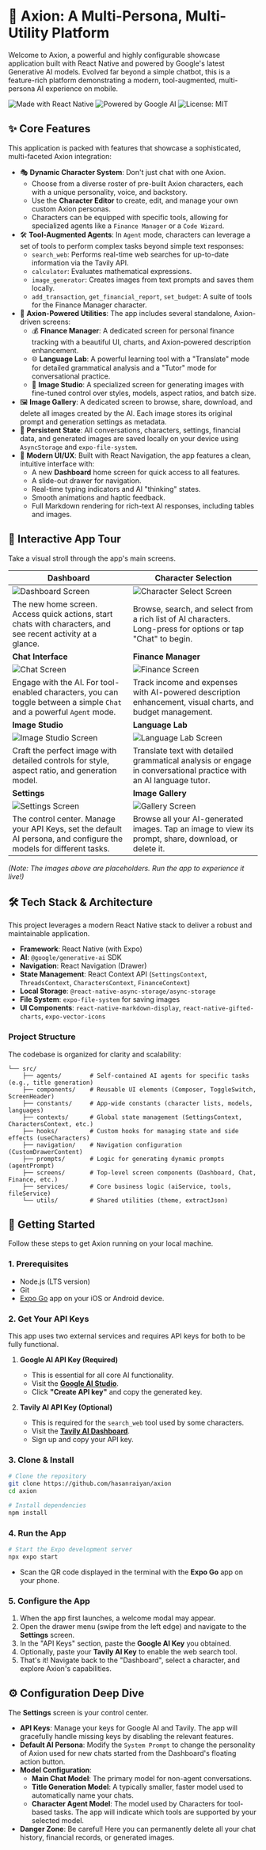 # 🤖 Axion: A Multi-Persona, Multi-Utility Platform

Welcome to Axion, a powerful and highly configurable showcase application built with React Native and powered by Google's latest Generative AI models. Evolved far beyond a simple chatbot, this is a feature-rich platform demonstrating a modern, tool-augmented, multi-persona AI experience on mobile.

![Made with React Native](https://img.shields.io/badge/Made%20with-React%20Native-61DAFB?logo=react&logoColor=white)
![Powered by Google AI](https://img.shields.io/badge/Powered%20by-Google%20AI-4285F4?logo=google&logoColor=white)
![License: MIT](https://img.shields.io/badge/License-MIT-yellow.svg)

## ✨ Core Features

This application is packed with features that showcase a sophisticated, multi-faceted Axion integration:

*   🎭 **Dynamic Character System**: Don't just chat with one Axion.
    *   Choose from a diverse roster of pre-built Axion characters, each with a unique personality, voice, and backstory.
    *   Use the **Character Editor** to create, edit, and manage your own custom Axion personas.
    *   Characters can be equipped with specific tools, allowing for specialized agents like a `Finance Manager` or a `Code Wizard`.
*   🛠️ **Tool-Augmented Agents**: In `Agent` mode, characters can leverage a set of tools to perform complex tasks beyond simple text responses:
    *   `search_web`: Performs real-time web searches for up-to-date information via the Tavily API.
    *   `calculator`: Evaluates mathematical expressions.
    *   `image_generator`: Creates images from text prompts and saves them locally.
    *   `add_transaction`, `get_financial_report`, `set_budget`: A suite of tools for the Finance Manager character.
*   🧠 **Axion-Powered Utilities**: The app includes several standalone, Axion-driven screens:
    *   💰 **Finance Manager**: A dedicated screen for personal finance tracking with a beautiful UI, charts, and Axion-powered description enhancement.
    *   🌐 **Language Lab**: A powerful learning tool with a "Translate" mode for detailed grammatical analysis and a "Tutor" mode for conversational practice.
    *   🎨 **Image Studio**: A specialized screen for generating images with fine-tuned control over styles, models, aspect ratios, and batch size.
*   🖼️ **Image Gallery**: A dedicated screen to browse, share, download, and delete all images created by the AI. Each image stores its original prompt and generation settings as metadata.
*   💾 **Persistent State**: All conversations, characters, settings, financial data, and generated images are saved locally on your device using `AsyncStorage` and `expo-file-system`.
*   🚀 **Modern UI/UX**: Built with React Navigation, the app features a clean, intuitive interface with:
    *   A new **Dashboard** home screen for quick access to all features.
    *   A slide-out drawer for navigation.
    *   Real-time typing indicators and AI "thinking" states.
    *   Smooth animations and haptic feedback.
    *   Full Markdown rendering for rich-text AI responses, including tables and images.

## 📱 Interactive App Tour

Take a visual stroll through the app's main screens.

| Dashboard                                                                                                          | Character Selection                                                                                                          |
| ------------------------------------------------------------------------------------------------------------------ | ---------------------------------------------------------------------------------------------------------------------------- |
| ![Dashboard Screen](https://user-images.githubusercontent.com/assets/placeholder-thread-list.png)                  | ![Character Select Screen](https://user-images.githubusercontent.com/assets/placeholder-character-select.png)                  |
| The new home screen. Access quick actions, start chats with characters, and see recent activity at a glance.        | Browse, search, and select from a rich list of AI characters. Long-press for options or tap "Chat" to begin.               |
| **Chat Interface**                                                                                                 | **Finance Manager**                                                                                                          |
| ![Chat Screen](https://user-images.githubusercontent.com/assets/placeholder-chat.png)                              | ![Finance Screen](https://user-images.githubusercontent.com/assets/placeholder-finance.png)                                  |
| Engage with the AI. For tool-enabled characters, you can toggle between a simple `Chat` and a powerful `Agent` mode. | Track income and expenses with AI-powered description enhancement, visual charts, and budget management.                     |
| **Image Studio**                                                                                                   | **Language Lab**                                                                                                             |
| ![Image Studio Screen](https://user-images.githubusercontent.com/assets/placeholder-image-gen.png)                 | ![Language Lab Screen](https://user-images.githubusercontent.com/assets/placeholder-language.png)                              |
| Craft the perfect image with detailed controls for style, aspect ratio, and generation model.                      | Translate text with detailed grammatical analysis or engage in conversational practice with an AI language tutor.              |
| **Settings**                                                                                                       | **Image Gallery**                                                                                                            |
| ![Settings Screen](https://user-images.githubusercontent.com/assets/placeholder-settings.png)                      | ![Gallery Screen](https://user-images.githubusercontent.com/assets/placeholder-gallery.png)                                  |
| The control center. Manage your API Keys, set the default AI persona, and configure the models for different tasks. | Browse all your AI-generated images. Tap an image to view its prompt, share, download, or delete it.                          |

*(Note: The images above are placeholders. Run the app to experience it live!)*

## 🛠️ Tech Stack & Architecture

This project leverages a modern React Native stack to deliver a robust and maintainable application.

*   **Framework**: React Native (with Expo)
*   **AI**: `@google/generative-ai` SDK
*   **Navigation**: React Navigation (Drawer)
*   **State Management**: React Context API (`SettingsContext`, `ThreadsContext`, `CharactersContext`, `FinanceContext`)
*   **Local Storage**: `@react-native-async-storage/async-storage`
*   **File System**: `expo-file-system` for saving images
*   **UI Components**: `react-native-markdown-display`, `react-native-gifted-charts`, `expo-vector-icons`

### Project Structure

The codebase is organized for clarity and scalability:

```
└── src/
    ├── agents/        # Self-contained AI agents for specific tasks (e.g., title generation)
    ├── components/    # Reusable UI elements (Composer, ToggleSwitch, ScreenHeader)
    ├── constants/     # App-wide constants (character lists, models, languages)
    ├── contexts/      # Global state management (SettingsContext, CharactersContext, etc.)
    ├── hooks/         # Custom hooks for managing state and side effects (useCharacters)
    ├── navigation/    # Navigation configuration (CustomDrawerContent)
    ├── prompts/       # Logic for generating dynamic prompts (agentPrompt)
    ├── screens/       # Top-level screen components (Dashboard, Chat, Finance, etc.)
    ├── services/      # Core business logic (aiService, tools, fileService)
    └── utils/         # Shared utilities (theme, extractJson)
```

## 🚀 Getting Started

Follow these steps to get Axion running on your local machine.

### 1. Prerequisites

*   Node.js (LTS version)
*   Git
*   [Expo Go](https://expo.dev/go) app on your iOS or Android device.

### 2. Get Your API Keys

This app uses two external services and requires API keys for both to be fully functional.

1.  **Google AI API Key (Required)**
    *   This is essential for all core AI functionality.
    *   Visit the **[Google AI Studio](https://aistudio.google.com/app/apikey)**.
    *   Click **"Create API key"** and copy the generated key.

2.  **Tavily AI API Key (Optional)**
    *   This is required for the `search_web` tool used by some characters.
    *   Visit the **[Tavily AI Dashboard](https://app.tavily.com/)**.
    *   Sign up and copy your API key.

### 3. Clone & Install

```bash
# Clone the repository
git clone https://github.com/hasanraiyan/axion
cd axion

# Install dependencies
npm install
```

### 4. Run the App

```bash
# Start the Expo development server
npx expo start
```

*   Scan the QR code displayed in the terminal with the **Expo Go** app on your phone.

### 5. Configure the App

1.  When the app first launches, a welcome modal may appear.
2.  Open the drawer menu (swipe from the left edge) and navigate to the **Settings** screen.
3.  In the "API Keys" section, paste the **Google AI Key** you obtained.
4.  Optionally, paste your **Tavily AI Key** to enable the web search tool.
5.  That's it! Navigate back to the "Dashboard", select a character, and explore Axion's capabilities.

## ⚙️ Configuration Deep Dive

The **Settings** screen is your control center.

*   **API Keys**: Manage your keys for Google AI and Tavily. The app will gracefully handle missing keys by disabling the relevant features.
*   **Default AI Persona**: Modify the `System Prompt` to change the personality of Axion used for new chats started from the Dashboard's floating action button.
*   **Model Configuration**:
    *   **Main Chat Model**: The primary model for non-agent conversations.
    *   **Title Generation Model**: A typically smaller, faster model used to automatically name your chats.
    *   **Character Agent Model**: The model used by Characters for tool-based tasks. The app will indicate which tools are supported by your selected model.
*   **Danger Zone**: Be careful! Here you can permanently delete all your chat history, financial records, or generated images.